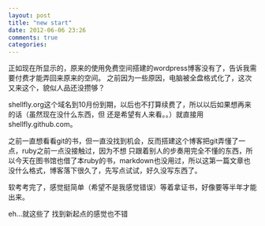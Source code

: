 ```yaml
---
layout: post
title: "new start"
date: 2012-06-06 23:26
comments: true
categories: 
---
```

正如现在所显示的，原来的使用免费空间搭建的wordpress博客没有了，告诉我需要付费才能弄回来原来的空间。
之前因为一些原因，电脑被全盘格式化了，这次又来这个，貌似人品还没攒够？

shellfly.org这个域名到10月份到期，以后也不打算续费了，所以以后如果想再来的话（虽然现在没什么东西，但
还是希望有人来看。。）就直接用shellfly.github.com。

之前一直想看看git的书，但一直没找到机会，反而搭建这个博客把git弄懂了一点，ruby之前一点没接触过，因为不想
只跟着别人的步奏用完全不懂的东西，所以今天在图书馆也借了本ruby的书，markdown也没用过，所以这第一篇文章也
没什么格式，博客落下很久了，先写点试试，好久没写东西了。

软考考完了，感觉挺简单（希望不是我感觉错误）等着拿证书，好像要等半年才能出来。

eh...就这些了 找到新起点的感觉也不错




